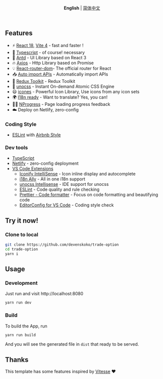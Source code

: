 <br>

<p align='center'>
<b>English</b> | <a href="https://github.com/devenskoko/react-templete/blob/main/README.zh-CN.md">简体中文</a>
</p>

<br>

## Features

- ⚡️ [React 18](https://github.com/vuejs/core), [Vite 4](https://github.com/vitejs/vite) - fast and faster !
- 💪 [Typescript](https://www.typescriptlang.org/) - of course! necessary
- 🎉 [Antd](https://ant.design) - UI Library based on React 3
- 🔥 [Axios](https://github.com/axios/axios) - Http Library based on Promise
- 💡 [React-router-dom](https://reactrouter.com/en/main)- The official router for React
- 📥 [Auto import APIs](https://github.com/antfu/unplugin-auto-import) - Automatically import APIs
- 🍍 [Redux Toolkit](https://redux-toolkit.js.org/) - Redux Toolkit
- 🎨 [unocss](https://unocss.dev/) - Instant On-demand Atomic CSS Engine
- 😃 [icones](https://github.com/antfu/unplugin-icons) - Powerful Icon Library, Use icons from any icon sets
- 🌍 [I18n ready](./locales) - Want to translate? Yes, you can!
- 👩‍🎨 [NProgress](https://github.com/rstacruz/nprogress) - Page loading progress feedback
- ☁️ Deploy on Netlify, zero-config

### Coding Style

- [ESLint](https://eslint.org/) with [Airbnb Style](https://github.com/airbnb/javascript)

### Dev tools

- [TypeScript](https://www.typescriptlang.org/)
- [Netlify](https://www.netlify.com/) - zero-config deployment
- [VS Code Extensions](./.vscode/extensions.json)
  - [Iconify IntelliSense](https://marketplace.visualstudio.com/items?itemName=antfu.iconify) - Icon inline display and autocomplete
  - [i18n Ally](https://marketplace.visualstudio.com/items?itemName=lokalise.i18n-ally) - All in one i18n support
  - [unocss Intellisense](https://unocss.dev/integrations/vscode) - IDE support for unocss
  - [ESLint](https://marketplace.visualstudio.com/items?itemName=dbaeumer.vscode-eslint) - Code quality and rule checking
  - [Prettier - Code formatter](https://marketplace.visualstudio.com/items?itemName=esbenp.prettier-vscode) - Focus on code formatting and beautifying code
  - [EditorConfig for VS Code](https://marketplace.visualstudio.com/items?itemName=EditorConfig.EditorConfig) - Coding style check

## Try it now!

### Clone to local

```bash
git clone https://github.com/devenskoko/trade-option
cd trade-option
yarn i
```

## Usage

### Development

Just run and visit http://localhost:8080

```bash
yarn run dev
```

### Build

To build the App, run

```bash
yarn run build
```

And you will see the generated file in `dist` that ready to be served.

## Thanks

This template has some features inspired by [Vitesse](https://github.com/antfu/vitesse) ❤
